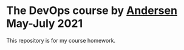 # The DevOps course by [Andersen](https://andersenlab.com/) May-July 2021
This repository is for my course homework.